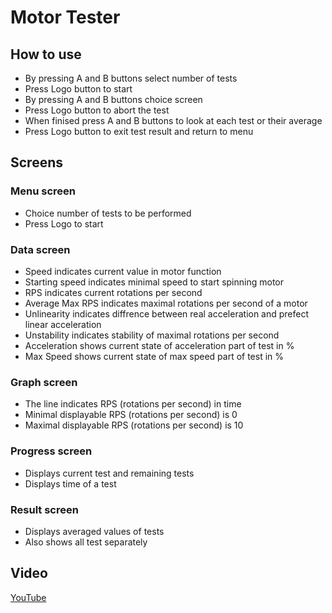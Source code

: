 # Motor Tester

## How to use
* By pressing A and B buttons select number of tests
* Press Logo button to start
* By pressing A and B buttons choice screen
* Press Logo button to abort the test
* When finised press A and B buttons to look at each test or their average
* Press Logo button to exit test result and return to menu

## Screens
### Menu screen
* Choice number of tests to be performed
* Press Logo to start

### Data screen
* Speed indicates current value in motor function
* Starting speed indicates minimal speed to start spinning motor
* RPS indicates current rotations per second
* Average Max RPS indicates maximal rotations per second of a motor
* Unlinearity indicates diffrence between real acceleration and prefect linear acceleration
* Unstability indicates stability of maximal rotations per second
* Acceleration shows current state of acceleration part of test in %
* Max Speed shows current state of max speed part of test in %

### Graph screen
* The line indicates RPS (rotations per second) in time
* Minimal displayable RPS (rotations per second) is 0
* Maximal displayable RPS (rotations per second) is 10

### Progress screen
* Displays current test and remaining tests
* Displays time of a test

### Result screen
* Displays averaged values of tests
* Also shows all test separately

## Video
[YouTube](https://youtu.be/t6vkzQ0KRm0)